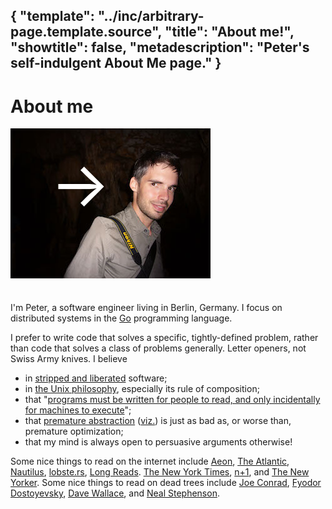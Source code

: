 { "template": "../inc/arbitrary-page.template.source",
  "title": "About me!",
  "showtitle": false,
  "metadescription": "Peter's self-indulgent About Me page." }
---
# About me

<img src="cave.jpg" width="320" height="240" alt="Picture of me in a cave in Africa, but you can't really tell it's in a cave" />
<span style="position:relative; top:-115px; left:-260px; font-size:100px; color:#fff;" class="blink">&rarr;</span>

I'm Peter, a software engineer living in Berlin, Germany.
I focus on distributed systems in the [Go](https://golang.org) programming language.

I prefer to write code that solves a specific, tightly-defined problem, rather
than code that solves a class of problems generally. Letter openers, not Swiss Army knives.
I believe

- in [stripped and liberated](https://news.ycombinator.com/item?id=8013616) software;
- in [the Unix philosophy](http://en.wikipedia.org/wiki/Unix_philosophy), especially its rule of composition;
- that "[programs must be written for people to read, and only incidentally for machines to execute](https://mitpress.mit.edu/sites/default/files/sicp/full-text/sicp/book/node3.html)";
- that [premature abstraction](https://twitter.com/JefClaes/status/479938803038420992/photo/1) ([viz.](http://www.jstor.org/discover/10.2307/3606739?uid=3737864&uid=2&uid=4&sid=21104341026637)) is just as bad as, or worse than, premature optimization;
- that my mind is always open to persuasive arguments otherwise!

Some nice things to read on the internet include
 [Aeon](http://aeon.co/),
 [The Atlantic](http://www.theatlantic.com/),
 [Nautilus](http://nautil.us/),
 [lobste.rs](https://lobste.rs/),
 [Long Reads](http://longreads.com).
 [The New York Times](http://www.nytimes.com/),
 [n+1](http://nplusonemag.com/), and
 [The New Yorker](http://www.newyorker.com/).
Some nice things to read on dead trees include
 [Joe Conrad](http://www.gutenberg.org/browse/authors/c#a125),
 [Fyodor Dostoyevsky](http://www.gutenberg.org/browse/authors/d#a314),
 [Dave Wallace](http://en.wikipedia.org/wiki/David_Foster_Wallace), and
 [Neal Stephenson](http://www.nealstephenson.com/).

<script src="/js/jquery-1.8.1.min.js"></script>
<script src="/js/jquery-blink.js"></script>
<script>
  $(document).ready(function() { $(".blink").blink({delay:730}); });
</script>
